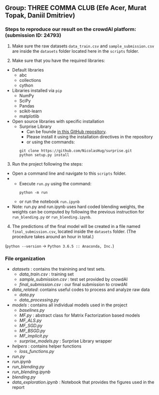 ## Group: THREE COMMA CLUB (Efe Acer, Murat Topak, Daniil Dmitriev)

### Steps to reproduce our result on the crowdAI platform: (submission ID: 24793)
	
1) Make sure the raw datasets `data_train.csv` and `sample_submission.csv` are inside the 
	`datasets` folder located here in the `scripts` folder.
	
2) Make sure that  you have the required libraries:
* Default libraries
  + abc
  + collections
  + cython
* Libraries installed via `pip`
  + NumPy
  + SciPy
  + Pandas
  + scikit-learn
  + matplotlib
* Open source libraries with specific installation
  + Surprise Library
    + Can be founde [in this GitHub repository](https://github.com/NicolasHug/Surprise). 
    + Please install it using the installation directives in the repository
    + or using the commands:
    ```
    git clone https://github.com/NicolasHug/surprise.git
    python setup.py install
    ```

3) Run the project following the steps:
  * Open a command line and navigate to this `scripts` folder.
  * * Execute `run.py` using the command:
       ```
       python -m run
       ```
     * or run the notebook `run.ipynb`
  * Note: run.py and run.ipynb uses hard coded blending weights, the weights can be computed
    by following the previous instruction for `run_blending.py` or `run_blending.ipynb`.
    
4) The predictions of the final model will be created in a file named `final_submission.csv`,
located inside the `datasets` folder. (The procedure takes around an hour in total.)

(`python --version` -> `Python 3.6.5 :: Anaconda, Inc.`)

### File organization

- *datasets* :  contains the trainining and test sets.
    - *data_train.csv* : training set
    - *sample_submission.csv* : test set provided by crowdAI
    - *final_submission.csv* : our final submission to crowdAI
- *data_related*: contains useful codes to process and analyze raw data
    - *data.py*
    - *data_processing.py*
- *models* : contains all individual models used in the project
    - *baselines.py*
    - *MF.py* : abstract class for Matrix Factorization based models
    - *MF_ALS.py*
    - *MF_SGD.py*
    - *MF_BSGD.py*
    - *MF_implicit.py*
    - *surprise_models.py* : Surprise Library wrapper
- *helpers* : contains helper functions 
    - *loss_functions.py*
- *run.py*
- *run.ipynb* 
- *run_blending.py* 
- *run_blending.ipynb*
- *blending.py*
- *data_exploration.ipynb* : Notebook that provides the figures used in the report
